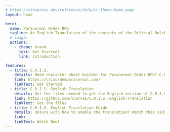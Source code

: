 ```yaml
---
# https://vitepress.dev/reference/default-theme-home-page
layout: home

hero:
  name: Paranormal Order RPG
  tagline: An English Translation of the contents of the Official Rulebook
  # image:
  actions:
    - theme: brand
      text: Get Started!
      link: introduction

features:
  - title: C.R.I.S.
    details: Need character sheet builder for Paranormal Order RPG? C.R.I.S. is the best website for that!
    link: https://crisordemparanormal.com/
    linkText: Get Started
  - title: C.R.I.S. English Translation
    details: Get the files needed to get the English version of C.R.I.S.
    link: https://github.com/lCarvas/C.R.I.S.-English-Translation
    linkText: Get the files
  - title: C.R.I.S. English Translation Guide
    details: Unsure with how to enable the translation? Watch this video guide!
    link:
    linkText: Watch Now!
---
```

